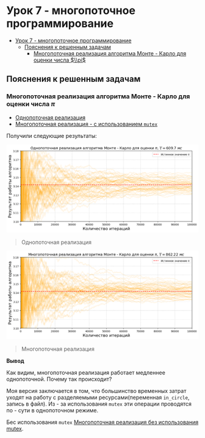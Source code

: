 # Урок 7 - многопоточное программирование

- [Урок 7 - многопоточное программирование](#урок-7---многопоточное-программирование)
  - [Пояснения к решенным задачам](#пояснения-к-решенным-задачам)
    - [Многопоточная реализация алгоритма Монте - Карло для оценки числа $\\pi$](#многопоточная-реализация-алгоритма-монте---карло-для-оценки-числа-pi)


## Пояснения к решенным задачам

### Многопоточная реализация алгоритма Монте - Карло для оценки числа $\pi$

- [Однопоточная реализация](https://github.com/ShmakovVladimir/CplusplusHOMEWORK/blob/main/lesson_2_7/monte_carlo/one_thread.cpp)
- [Многопоточная реализация - с использованием `mutex`](https://github.com/ShmakovVladimir/CplusplusHOMEWORK/blob/main/lesson_2_7/monte_carlo/eight_threads.cpp)

Получили следующие результаты:

![Alt text](monte_carlo_one_thread.png)
> Однопоточная реализация

![Alt text](monte_carlo_eight_threads.png)
> Многопоточная реализация

**Вывод**

Как видим, многопоточная реализация работает медленнее однопоточной. Почему так происходит? 

Моя версия заключается в том, что большинство временных затрат уходят на работу с разделяемыми ресурсами(переменная `in_circle`, запись в файл). Из - за использования `mutex` эти операции проводятся по - сути в однопоточном режиме. 

Бес использования `mutex` [Многопоточная реализация без использования mutex](monte_carlo/time_by_iteration_count_test.cpp). 